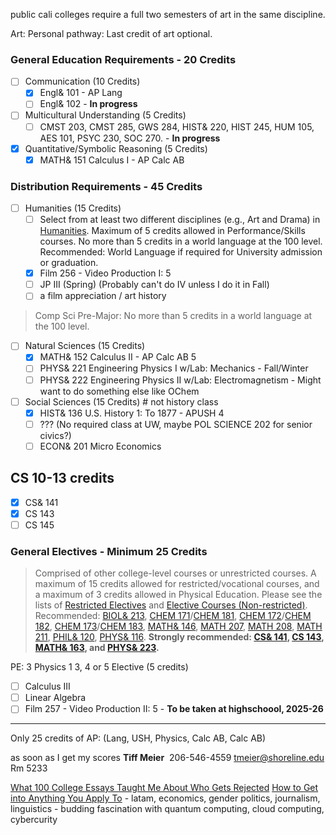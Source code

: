 public cali colleges require a full two semesters of art in the same discipline.

Art: Personal pathway: Last credit of art optional.
### General Education Requirements - 20 Credits
- [ ] Communication (10 Credits)
	- [x] Engl& 101 - AP Lang
	- [ ] Engl& 102 - **In progress**
- [ ] Multicultural Understanding (5 Credits)
	- [ ] CMST 203, CMST 285, GWS 284, HIST& 220, HIST 245, HUM 105, AES 101, PSYC 230, SOC 270. - **In progress**
- [x] Quantitative/Symbolic Reasoning (5 Credits)
	- [x] MATH& 151 Calculus I  - AP Calc AB
### Distribution Requirements - 45 Credits
- [ ] Humanities (15 Credits)
	- [ ] Select from at least two different disciplines (e.g., Art and Drama) in [Humanities](https://catalog.shoreline.edu/preview_program.php?catoid=9&poid=2415). Maximum of 5 credits allowed in Performance/Skills courses. No more than 5 credits in a world language at the 100 level. Recommended: World Language if required for University admission or graduation.
	- [x] Film 256 - Video Production I: 5
	- [ ] JP III (Spring) (Probably can't do IV unless I do it in Fall)
 	- [ ] a film appreciation / art history
> Comp Sci Pre-Major: No more than 5 credits in a world language at the 100 level.
- [ ] Natural Sciences (15 Credits)
	- [x] MATH& 152 Calculus II  - AP Calc AB 5
	- [ ] PHYS& 221 Engineering Physics I w/Lab: Mechanics - Fall/Winter 
	- [ ] PHYS& 222 Engineering Physics II w/Lab: Electromagnetism - Might want to do something else like OChem
- [ ] Social Sciences (15 Credits) # not history class
	- [x] HIST& 136 U.S. History 1: To 1877  - APUSH 4
	- [ ] ??? (No required class at UW, maybe POL SCIENCE 202 for senior civics?)
	- [ ] ECON& 201 Micro Economics
## CS 10-13 credits
- [x] CS& 141
- [x] CS 143
- [ ] CS 145
### General Electives - Minimum 25 Credits
> Comprised of other college-level courses or unrestricted courses. A maximum of 15 credits allowed for restricted/vocational courses, and a maximum of 3 credits allowed in Physical Education. Please see the lists of [Restricted Electives](https://catalog.shoreline.edu/preview_program.php?catoid=9&poid=2419) and [Elective Courses (Non-restricted)](https://catalog.shoreline.edu/preview_program.php?catoid=9&poid=2418). Recommended: [BIOL& 213](https://catalog.shoreline.edu/preview_course_nopop.php?catoid=9&coid=18375), [CHEM 171](https://catalog.shoreline.edu/preview_course_nopop.php?catoid=9&coid=18457)/[CHEM 181](https://catalog.shoreline.edu/preview_course_nopop.php?catoid=9&coid=18460), [CHEM 172](https://catalog.shoreline.edu/preview_course_nopop.php?catoid=9&coid=18458)/[CHEM 182](https://catalog.shoreline.edu/preview_course_nopop.php?catoid=9&coid=18461), [CHEM 173](https://catalog.shoreline.edu/preview_course_nopop.php?catoid=9&coid=18459)/[CHEM 183](https://catalog.shoreline.edu/preview_course_nopop.php?catoid=9&coid=18462), [MATH& 146](https://catalog.shoreline.edu/preview_course_nopop.php?catoid=9&coid=19060), [MATH 207](https://catalog.shoreline.edu/preview_course_nopop.php?catoid=9&coid=19065), [MATH 208](https://catalog.shoreline.edu/preview_course_nopop.php?catoid=9&coid=19066), [MATH 211](https://catalog.shoreline.edu/preview_course_nopop.php?catoid=9&coid=19067), [PHIL& 120](https://catalog.shoreline.edu/preview_course_nopop.php?catoid=9&coid=19353), [PHYS& 116](https://catalog.shoreline.edu/preview_course_nopop.php?catoid=9&coid=19402). **Strongly recommended: [CS& 141](https://catalog.shoreline.edu/preview_course_nopop.php?catoid=9&coid=18542), [CS 143](https://catalog.shoreline.edu/preview_course_nopop.php?catoid=9&coid=18543), [MATH& 163](https://catalog.shoreline.edu/preview_course_nopop.php?catoid=9&coid=19064), and [PHYS& 223](https://catalog.shoreline.edu/preview_course_nopop.php?catoid=9&coid=19405).**


PE: 3
Physics 1 	3, 4 or 5 	Elective (5 credits)
- [ ] Calculus III
- [ ] Linear Algebra
- [ ] Film 257 - Video Production II: 5  - **To be taken at highschoool, 2025-26**

---

Only 25 credits of AP: (Lang, USH, Physics, Calc AB, Calc AB)

as soon as I get my scores **Tiff Meier**  206-546-4559 [tmeier@shoreline.edu](mailto:tmeier@shoreline.edu) Rm 5233

[What 100 College Essays Taught Me About Who Gets Rejected](https://youtu.be/i38hpvPp62I)
[How to Get into Anything You Apply To](https://youtu.be/lPVFfw_buts) - latam, economics, gender politics, journalism, linguistics - budding fascination with quantum computing, cloud computing, cybercurity
